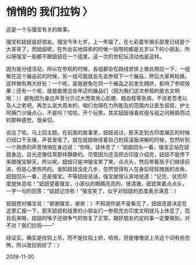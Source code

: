 # 悄悄的 我们拉钩 〉

<p>这是一个与强宝有关的故事。</p>
<p>强宝和妞妞是好朋友。强宝今年七岁，上一年级了，在七彩童年俱乐部里已经是个大哥哥了，而妞妞呢，在外出实地探索的时候一般带的都是五岁以下的小朋友，所以呀强宝一般都不跟妞妞在一个组里。这一次的世纪坛活动也是这样。</p>
<p>因为是分组活动，所以在参观的时候，各组都会在路线安排上彼此照应一下，一组聚在这个展品前的时候，另一组可能就会先去参观下一个展品，然后大家再轮换。这样做有两大好处：一个呢，是能避免在同一个展品之前发生拥挤，影响了参观效果；还有一个呢，就是能使这些年迈的展品们（因为我们这次参观的是古文明哦：〉）避免因为身边声音分贝过大而突发心肌梗、脑血栓等急病，不说老吾老以及人之老吧，再怎么说大周末的，咱们也得在力所能及的范围内让医生叔叔、护士阿姨门少操点心，不是吗？哈哈，开个玩笑。其实妞妞很喜欢组与组之间擦肩而过的那种感觉，很亲切。</p>
<p> 说远了哈，马上回主题。在前面的故事里，妞妞说过，那天走到古印度展区的时候已经口干舌燥，声音发哑了。就在妞妞继续着自己的摇滚版讲解的时候，忽然听到一个熟悉的声音悄悄在身边说：“你呀，该休息了！”妞妞回头一看，强宝正站在妞妞身边，目光还像往常那样静静的。尽管因为还没把古印度介绍完，妞妞不能停下来跟强宝聊天，所以呢，妞妞只是冲强宝笑了笑，点点头，然后带着孩子们继续前进，但是心里热热的。谁知妞妞没走几步，忽然觉得有人在身后轻轻拽我的衣角，妞妞回头一看，还是强宝。不等妞妞说话，强宝就很认真地说道：“记住，说完印度就休息哈！”妞妞望着强宝，小家伙的眼睛亮亮的，很清澈，妞妞笑着点点头，一字一句的回答：“妞妞记住啦！”强宝笑了，似乎对妞妞的态度表示满意：〉</p>
<p>妞妞想对强宝说：“谢谢强宝，谢谢：〉不知道你是不是看见了，妞妞还是决定在这里汇报一下，那天妞妞和组里的小朋友们一参观完古印度文明就马上休息了，而且后来呀，妞妞的嗓子还很争气的恢复了正常。跟好朋友约定的事一定要做到，对不对？我们拉钩——”</p>
<p>经证实，确实是拉钩上吊，而不是拉钩上轿，哈哈，但是噜噜说上吊这个词有些恐怖，所以改拉钩好了：〉</p>


2006-11-30
